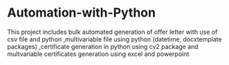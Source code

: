 # Automation-with-Python
This project includes bulk automated generation of offer letter with use of csv file and python ,multivariable file using python (datetime, docxtemplate packages) ,certificate generation in python using cv2 package and multvariable certificates generation using excel and powerpoint
